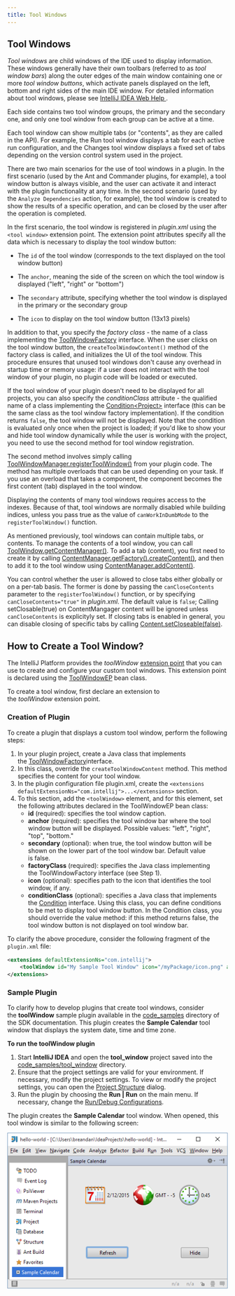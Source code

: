 ```yaml
---
title: Tool Windows
---
```



## Tool Windows

_Tool windows_ are child windows of the IDE used to display information. These windows generally have their own toolbars (referred to as _tool window bars_) along the outer edges of the main window containing one or more _tool window buttons_, which activate panels displayed on the left, bottom and right sides of the main IDE window. For detailed information about tool windows, please see [IntelliJ IDEA Web Help ](https://www.jetbrains.com/idea/help/tool-windows.html).

Each side contains two tool window groups, the primary and the secondary one, and only one tool window from each group can be active at a time.

Each tool window can show multiple tabs (or "contents", as they are called in the API).
For example, the Run tool window displays a tab for each active run configuration, and the Changes tool window displays a fixed set of tabs depending on the version control system used in the project.

There are two main scenarios for the use of tool windows in a plugin.
In the first scenario (used by the Ant and Commander plugins, for example), a tool window button is always visible, and the user can activate it and interact with the plugin functionality at any time.
In the second scenario (used by the `Analyze Dependencies` action, for example), the tool window is created to show the results of a specific operation, and can be closed by the user after the operation is completed.

In the first scenario, the tool window is registered in *plugin.xml* using the `<tool window>` extension point.
The extension point attributes specify all the data which is necessary to display the tool window button:

*  The `id` of the tool window (corresponds to the text displayed on the tool window button)

*  The `anchor`, meaning the side of the screen on which the tool window is displayed ("left", "right" or "bottom")

*  The `secondary` attribute, specifying whether the tool window is displayed in the primary or the secondary group

*  The `icon` to display on the tool window button (13x13 pixels)

In addition to that, you specify the *factory class*  - the name of a class implementing the
[ToolWindowFactory](upsource:///platform/platform-api/src/com/intellij/openapi/wm/ToolWindowFactory.java)
interface.
When the user clicks on the tool window button, the `createToolWindowContent()` method of the factory class is called, and initializes the UI of the tool window.
This procedure ensures that unused tool windows don't cause any overhead in startup time or memory usage: if a user does not interact with the tool window of your plugin, no plugin code will be loaded or executed.

If the tool window of your plugin doesn't need to be displayed for all projects, you can also specify the *conditionClass*  attribute - the qualified name of a class implementing the
[Condition\<Project\>](upsource:///platform/util-rt/src/com/intellij/openapi/util/Condition.java)
interface (this can be the same class as the tool window factory implementation).
If the condition returns `false`, the tool window will not be displayed.
Note that the condition is evaluated only once when the project is loaded;
if you'd like to show your and hide tool window dynamically while the user is working with the project, you need to use the second method for tool window registration.

The second method involves simply calling
[ToolWindowManager.registerToolWindow()](upsource:///platform/platform-api/src/com/intellij/openapi/wm/ToolWindowManager.java)
from your plugin code.
The method has multiple overloads that can be used depending on your task.
If you use an overload that takes a component, the component becomes the first content (tab) displayed in the tool window.

Displaying the contents of many tool windows requires access to the indexes.
Because of that, tool windows are normally disabled while building indices, unless you pass true as the value of `canWorkInDumbMode` to the `registerToolWindow()` function.

As mentioned previously, tool windows can contain multiple tabs, or contents.
To manage the contents of a tool window, you can call
[ToolWindow.getContentManager()](upsource:///platform/platform-api/src/com/intellij/openapi/wm/ToolWindow.java).
To add a tab (content), you first need to create it by calling
[ContentManager.getFactory().createContent()](upsource:///platform/platform-api/src/com/intellij/ui/content/ContentManager.java),
and then to add it to the tool window using
[ContentManager.addContent()](upsource:///platform/platform-api/src/com/intellij/ui/content/ContentManager.java).

You can control whether the user is allowed to close tabs either globally or on a per-tab basis.
The former is done by passing the `canCloseContents` parameter to the `registerToolWindow()` function, or by specifying
`canCloseContents="true"` in *plugin.xml*.  The default value is `false`; Calling setClosable(true) on ContentMangager content will be ignored unless `canCloseContents` is explicityly set.
If closing tabs is enabled in general, you can disable closing of specific tabs by calling
[Content.setCloseable(false)](upsource:///platform/platform-api/src/com/intellij/ui/content/Content.java).

## How to Create a Tool Window?

The IntelliJ Platform provides the _toolWindow_ [extension point](/basics/plugin_structure/plugin_extensions_and_extension_points.md) that you can use to create and configure your custom tool windows. This extension point is declared using the [ToolWindowEP](upsource:///platform/platform-api/src/com/intellij/openapi/wm/ToolWindowEP.java) bean class.

To create a tool window, first declare an extension to the _toolWindow_ extension point.

### Creation of Plugin

To create a plugin that displays a custom tool window, perform the following steps:

1. In your plugin project, create a Java class that implements the [ToolWindowFactory](upsource:///platform/platform-api/src/com/intellij/openapi/wm/ToolWindowFactory.java)interface.
2. In this class, override the `createToolWindowContent` method. This method specifies the content for your tool window.
3. In the plugin configuration file plugin.xml, create the `<extensions defaultExtensionNs="com.intellij">...</extensions>` section.
4. To this section, add the `<toolWindow>` element, and for this element, set the following attributes declared in the ToolWindowEP bean class:
    - **id** (required): specifies the tool window caption.
    - **anchor** (required): specifies the tool window bar where the tool window button will be displayed. Possible values: "left", "right", "top", "bottom."
    - **secondary** (optional): when true, the tool window button will be shown on the lower part of the tool window bar. Default value is false.
    - **factoryClass** (required): specifies the Java class implementing the ToolWindowFactory interface (see Step 1).
    - **icon** (optional): specifies path to the icon that identifies the tool window, if any.
    - **conditionClass** (optional): specifies a Java class that implements the [Condition](upsource:///platform/util-rt/src/com/intellij/openapi/util/Condition.java) interface. Using this class, you can define conditions to be met to display tool window button. In the Condition class, you should override the value method: if this method returns false, the tool window button is not displayed on tool window bar.

To clarify the above procedure, consider the following fragment of the `plugin.xml` file:

```xml
<extensions defaultExtensionNs="com.intellij">
    <toolWindow id="My Sample Tool Window" icon="/myPackage/icon.png" anchor="right" factoryClass="myPackage.MyToolWindowFactory"/>
</extensions>
```

### Sample Plugin

To clarify how to develop plugins that create tool windows, consider the **toolWindow** sample plugin available in the [code_samples](https://github.com/JetBrains/intellij-sdk-docs/tree/master/code_samples/) directory of the SDK documentation. This plugin creates the **Sample Calendar** tool window that displays the system date, time and time zone.

**To run the toolWindow plugin**

1. Start **IntelliJ IDEA** and open the **tool_window** project saved into the [code_samples/tool_window](https://github.com/JetBrains/intellij-sdk-docs/tree/master/code_samples/tool_window) directory.
2. Ensure that the project settings are valid for your environment. If necessary, modify the project settings.
To view or modify the project settings, you can open the [Project Structure](https://www.jetbrains.com/help/idea/project-structure-dialog.html) dialog.
3. Run the plugin by choosing the **Run | Run** on the main menu.
If necessary, change the [Run/Debug Configurations](http://www.jetbrains.com/idea/help/run-debug-configuration-plugin.html).

The plugin creates the **Sample Calendar** tool window. When opened, this tool window is similar to the following screen:

![Sample Calendar](img/sample_calendar.png)
